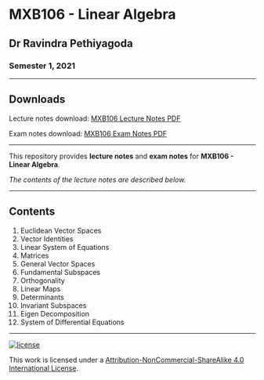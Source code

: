 # MXB106 - Linear Algebra

## Dr Ravindra Pethiyagoda

### Semester 1, 2021

---

## Downloads

Lecture notes download: [MXB106 Lecture Notes PDF](https://www.github.com/Tarang74/MXB106/raw/main/MXB106%20Lecture%20Notes.pdf)

Exam notes download: [MXB106 Exam Notes PDF](https://www.github.com/Tarang74/MXB106/raw/main/MXB106%20Exam%20Notes.pdf)

---

This repository provides **lecture notes** and **exam notes** for **MXB106 - Linear Algebra**.

*The contents of the lecture notes are described below.*

---

## Contents

1. Euclidean Vector Spaces
2. Vector Identities
3. Linear System of Equations
4. Matrices
5. General Vector Spaces
6. Fundamental Subspaces
7. Orthogonality
8. Linear Maps
9. Determinants
10. Invariant Subspaces
11. Eigen Decomposition
12. System of Differential Equations

---

[![license](https://forthebadge.com/images/badges/cc-nc-sa.svg)](http://creativecommons.org/licenses/by-nc-sa/4.0/)

This work is licensed under a [Attribution-NonCommercial-ShareAlike 4.0 International License](http://creativecommons.org/licenses/by-nc-sa/4.0/).
